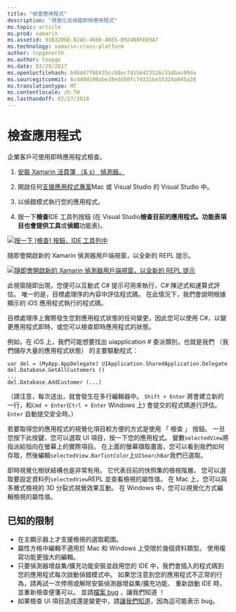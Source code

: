 ```yaml
---
title: "檢查應用程式"
description: "視覺化及偵錯即時應用程式"
ms.topic: article
ms.prod: xamarin
ms.assetid: 91B3206E-B2A5-4660-A6E5-B924B8FE69A7
ms.technology: xamarin-cross-platform
author: topgenorth
ms.author: toopge
ms.date: 03/29/2017
ms.openlocfilehash: bd6d47f98435cc68ecf4156423526c31dbac09da
ms.sourcegitcommit: 6cd40d190abe38edd50fc74331be15324a845a28
ms.translationtype: MT
ms.contentlocale: zh-TW
ms.lasthandoff: 02/27/2018
---
```

# <a name="inspecting-live-applications"></a>檢查應用程式

企業客戶可使用即時應用程式檢查。


1. [安裝 Xamarin 活頁簿 （& s） 偵測器。](~/tools/inspector/install.md)

1. 開啟任何[支援應用程式專案](~/tools/inspector/install.md#supported-platforms)Mac 或 Visual Studio 的 Visual Studio 中。
1. 以偵錯模式執行您的應用程式。
1. 按一下**檢查**IDE 工具列按鈕 (在 Visual Studio**檢查目前的應用程式。**功能表項目也會提供**工具**或**偵錯**功能表)。



[ ![](inspect-images/mac-heres-the-button.png "按一下 [檢查] 按鈕，IDE 工具列中")](inspect-images/mac-heres-the-button.png)

隨即會開啟新的 Xamarin 偵測器用戶端視窗，以全新的 REPL 提示。

[ ![](inspect-images/inspector-0.7.0-map-inspect-small.png "隨即會開啟新的 Xamarin 偵測器用戶端視窗，以全新的 REPL 提示")](inspect-images/inspector-0.7.0-map-inspect.png)

此視窗隨即出現，您便可以互動式 C# 提示可用來執行，C# 陳述式和運算式評估。 唯一的是，目標處理序的內容中評估程式碼。 在此情況下，我們會說明根據顯示的 iOS 應用程式執行的程式碼。

目標處理序上實際發生您對應用程式狀態的任何變更，因此您可以使用 C#，以變更應用程式即時，或您可以檢查即時應用程式的狀態。

例如，在 iOS 上，我們可能想要找出 uiapplication # 委派類別，也就是我們 （我們儲存大量的應用程式狀態） 的主要驅動程式：

    var del = (MyApp.AppDelegate) UIApplication.SharedApplication.Delegate
    del.Database.GetAllCustomers ()
    ...
    del.Database.AddCustomer (...)

（請注意，每次送出，就會發生在多行編輯器中。 `Shift + Enter` 將會建立新的一行，和`Cmd + Enter`(`Ctrl + Enter` Windows 上) 會提交的程式碼進行評估。 `Enter` 自動提交安全時。）

若要取得您的應用程式的視覺化項目較方便的方式是使用 「 檢查 」 按鈕。 一旦您按下此按鍵，您可以選取 UI 項目，按一下您的應用程式。 變數`selectedView`將指派給指向在螢幕上的實際項目。 在上面的螢幕擷取畫面，您可以看到我們如何存取，然後編輯`selectedView.BarTintColor`上`UISearchBar`我們已選取。

即時視覺化樹狀結構也是非常有用。 它代表目前的快照集的檢視階層。 您可以選取要設定資料列`selectedView`REPL 並查看檢視的屬性值。 在 Mac 上，您可以與多層式檢視的 3D 分裂式視覺效果互動。 在 Windows 中，您可以視覺化方式編輯檢視的屬性值。

## <a name="known-limitations"></a>已知的限制

 - 在主顯示器上才支援檢視的選取範圍。
 - 屬性方格中編輯不適用於 Mac 和 Windows 上受限於幾個資料類型。 使用複寫功能更強大的編輯。
 - 只要偵測器增益集/擴充功能安裝並啟用您的 IDE 中，我們會插入的程式碼到您的應用程式每次啟動偵錯模式中。 如果您注意到您的應用程式不正常的行為，請再試一次停用或解除安裝偵測器增益集/擴充功能、 重新啟動 IDE 時，並重新檢查便箋可以。 並請[檔案 bug](~/tools/inspector/install.md#reporting-bugs) ，讓我們知道 ！
 - 如果檢查 UI 項目造成還是變更中，請[讓我們知道](~/tools/inspector/install.md#reporting-bugs)，因為這可能表示 bug。


